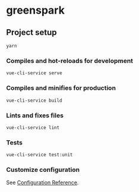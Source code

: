 # greenspark

## Project setup

```
yarn
```

### Compiles and hot-reloads for development

```
vue-cli-service serve
```

### Compiles and minifies for production

```
vue-cli-service build
```

### Lints and fixes files

```
vue-cli-service lint
```

### Tests

```
vue-cli-service test:unit
```

### Customize configuration

See [Configuration Reference](https://cli.vuejs.org/config/).
